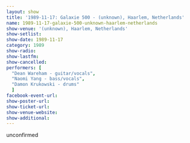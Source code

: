```yaml
---
layout: show
title: '1989-11-17: Galaxie 500 - (unknown), Haarlem, Netherlands'
name: 1989-11-17-galaxie-500-unknown-haarlem-netherlands
show-venue: '(unknown), Haarlem, Netherlands'
show-setlist: 
show-date: 1989-11-17
category: 1989
show-radio: 
show-lastfm: 
show-cancelled: 
performers: [
  "Dean Wareham - guitar/vocals",
  "Naomi Yang - bass/vocals",
  "Damon Krukowski - drums"
  ]
facebook-event-url: 
show-poster-url: 
show-ticket-url: 
show-venue-website: 
show-additional: 
---
```


unconfirmed